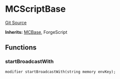 # MCScriptBase
[Git Source](https://github.com/metacontract/mc/blob/0cf91165f9ec2cbeeba800a4baf4e81e2df5c3bb/src/devkit/MCBase.sol)

**Inherits:**
[MCBase](/src/devkit/Flattened.sol/abstract.MCBase.md), ForgeScript


## Functions
### startBroadcastWith


```solidity
modifier startBroadcastWith(string memory envKey);
```

